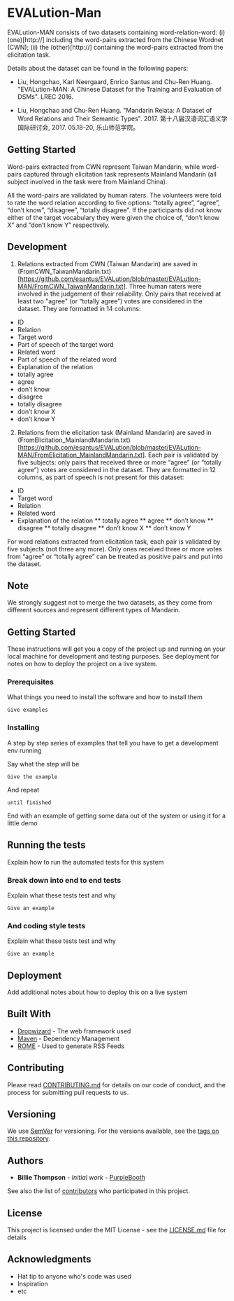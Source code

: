 # EVALution-Man

EVALution-MAN consists of two datasets containing word-relation-word: (i) (one)[http://] including the word-pairs extracted from the Chinese Wordnet (CWN); (ii) the (other)[http://] containing the word-pairs extracted from the elicitation task.

Details about the dataset can be found in the following papers:

* Liu, Hongchao, Karl Neergaard, Enrico Santus and Chu-Ren Huang. "EVALution-MAN: A Chinese Dataset for the Training and Evaluation of DSMs". LREC 2016.

* Liu, Hongchao and Chu-Ren Huang. "Mandarin Relata: A Dataset of Word Relations and Their Semantic Types". 2017. 第十八届汉语词汇语义学国际研讨会, 2017. 05.18-20, 乐山师范学院。



## Getting Started

Word-pairs extracted from CWN represent Taiwan Mandarin, while word-pairs captured through elicitation task represents Mainland Mandarin (all subject involved in the task were from Mainland China).

All the word-pairs are validated by human raters. The volunteers were told to rate the word relation according to five options: “totally agree”, “agree”, “don’t know”, “disagree”, “totally disagree”. If the participants did not know either of the target vocabulary they were given the choice of, “don’t know X” and “don’t know Y” respectively.



## Development

1. Relations extracted from CWN (Taiwan Mandarin) are saved in (FromCWN_TaiwanMandarin.txt)[https://github.com/esantus/EVALution/blob/master/EVALution-MAN/FromCWN_TaiwanMandarin.txt]. Three human raters were involved in the judgement of their reliability. Only pairs that received at least two "agree" (or “totally agree”) votes are considered in the dataset. They are formatted in 14 columns:
*	ID
*	Relation
*	Target word
*	Part of speech of the target word
*	Related word
*	Part of speech of the related word
*	Explanation of the relation
*	totally agree
*	agree
*	don’t know
*	disagree
*	totally disagree
*	don’t know X
*	don’t know Y


2. Relations from the elicitation task (Mainland Mandarin) are saved in (FromElicitation_MainlandMandarin.txt)[https://github.com/esantus/EVALution/blob/master/EVALution-MAN/FromElicitation_MainlandMandarin.txt]. Each pair is validated by five subjects: only pairs that received three or more “agree” (or “totally agree”) votes are considered in the dataset. They are formatted in 12 columns, as part of speech is not present for this dataset:
*	ID
*	Target word
*	Relation
*	Related word
*	Explanation of the relation
**	totally agree
**	agree
**	don’t know
**	disagree
**	totally disagree
**	don’t know X
**	don’t know Y

For word relations extracted from elicitation task, each pair is validated by five subjects (not three any more). Only ones received three or more votes from “agree” or “totally agree” can be treated as positive pairs and put into the dataset.


## Note

We strongly suggest not to merge the two datasets, as they come from different sources and represent different types of Mandarin.






 




## Getting Started

These instructions will get you a copy of the project up and running on your local machine for development and testing purposes. See deployment for notes on how to deploy the project on a live system.

### Prerequisites

What things you need to install the software and how to install them

```
Give examples
```

### Installing

A step by step series of examples that tell you have to get a development env running

Say what the step will be

```
Give the example
```

And repeat

```
until finished
```

End with an example of getting some data out of the system or using it for a little demo

## Running the tests

Explain how to run the automated tests for this system

### Break down into end to end tests

Explain what these tests test and why

```
Give an example
```

### And coding style tests

Explain what these tests test and why

```
Give an example
```

## Deployment

Add additional notes about how to deploy this on a live system

## Built With

* [Dropwizard](http://www.dropwizard.io/1.0.2/docs/) - The web framework used
* [Maven](https://maven.apache.org/) - Dependency Management
* [ROME](https://rometools.github.io/rome/) - Used to generate RSS Feeds

## Contributing

Please read [CONTRIBUTING.md](https://gist.github.com/PurpleBooth/b24679402957c63ec426) for details on our code of conduct, and the process for submitting pull requests to us.

## Versioning

We use [SemVer](http://semver.org/) for versioning. For the versions available, see the [tags on this repository](https://github.com/your/project/tags). 

## Authors

* **Billie Thompson** - *Initial work* - [PurpleBooth](https://github.com/PurpleBooth)

See also the list of [contributors](https://github.com/your/project/contributors) who participated in this project.

## License

This project is licensed under the MIT License - see the [LICENSE.md](LICENSE.md) file for details

## Acknowledgments

* Hat tip to anyone who's code was used
* Inspiration
* etc